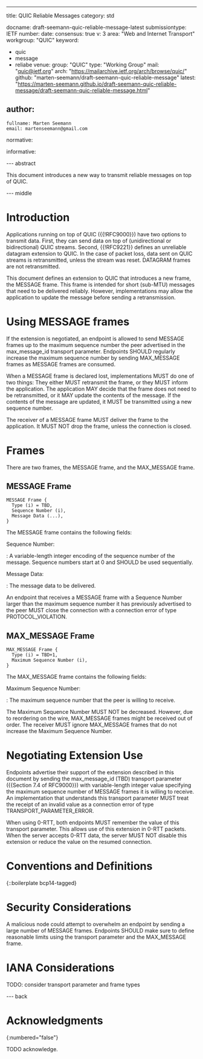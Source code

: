 ---
title: QUIC Reliable Messages
category: std

docname: draft-seemann-quic-reliable-message-latest
submissiontype: IETF
number:
date:
consensus: true
v: 3
area: "Web and Internet Transport"
workgroup: "QUIC"
keyword:
 - quic
 - message
 - reliabe
venue:
  group: "QUIC"
  type: "Working Group"
  mail: "quic@ietf.org"
  arch: "https://mailarchive.ietf.org/arch/browse/quic/"
  github: "marten-seemann/draft-seemann-quic-reliable-message"
  latest: "https://marten-seemann.github.io/draft-seemann-quic-reliable-message/draft-seemann-quic-reliable-message.html"

author:
 -
    fullname: Marten Seemann
    email: martenseemann@gmail.com

normative:

informative:


--- abstract

This document introduces a new way to transmit reliable messages on top of QUIC.

--- middle

# Introduction

Applications running on top of QUIC ({{!RFC9000}}) have two options to transmit
data. First, they can send data on top of (unidirectional or bidirectional) QUIC
streams. Second, {{!RFC9221}} defines an unreliable datagram extension to QUIC.
In the case of packet loss, data sent on QUIC streams is retransmitted, unless
the stream was reset. DATAGRAM frames are not retransmitted.

This document defines an extension to QUIC that introduces a new frame, the
MESSAGE frame. This frame is intended for short (sub-MTU) messages that need to
be delivered reliably. However, implementations may allow the application to
update the message before sending a retransmission.

# Using MESSAGE frames

If the extension is negotiated, an endpoint is allowed to send MESSAGE frames up
to the maximum sequence number the peer advertised in the max_message_id
transport parameter. Endpoints SHOULD regularly increase the maximum sequence
number by sending MAX_MESSAGE frames as MESSAGE frames are consumed.

When a MESSAGE frame is declared lost, implementations MUST do one of two things:
They either MUST retransmit the frame, or they MUST inform the application. The
application MAY decide that the frame does not need to be retransmitted, or it
MAY update the contents of the message. If the contents of the message are
updated, it MUST be transmitted using a new sequence number.

The receiver of a MESSAGE frame MUST deliver the frame to the application. It
MUST NOT drop the frame, unless the connection is closed.

# Frames

There are two frames, the MESSAGE frame, and the MAX_MESSAGE frame.

## MESSAGE Frame

~~~
MESSAGE Frame {
  Type (i) = TBD,
  Sequence Number (i),
  Message Data (...),
}
~~~

The MESSAGE frame contains the following fields:

Sequence Number:

: A variable-length integer encoding of the sequence number of the message.
Sequence numbers start at 0 and SHOULD be used sequentially.

Message Data:

: The message data to be delivered.

An endpoint that receives a MESSAGE frame with a Sequence Number larger than the
maximum sequence number it has previously advertised to the peer MUST close the
connection with a connection error of type PROTOCOL_VIOLATION.


## MAX_MESSAGE Frame

~~~
MAX_MESSAGE Frame {
  Type (i) = TBD+1,
  Maximum Sequence Number (i),
}
~~~

The MAX_MESSAGE frame contains the following fields:

Maximum Sequence Number:

: The maximum sequence number that the peer is willing to receive.

The Maximum Sequence Number MUST NOT be decreased. However, due to reordering on
the wire, MAX_MESSAGE frames might be received out of order. The receiver MUST
ignore MAX_MESSAGE frames that do not increase the Maximum Sequence Number.

# Negotiating Extension Use

Endpoints advertise their support of the extension described in this document by
sending the max_message_id (TBD) transport parameter ({{Section 7.4 of
RFC9000}}) with variable-length integer value specifying the maximum sequence
number of MESSAGE frames it is willing to receive. An implementation that
understands this transport parameter MUST treat the receipt of an invalid value
as a connection error of type TRANSPORT_PARAMETER_ERROR.

When using 0-RTT, both endpoints MUST remember the value of this transport
parameter. This allows use of this extension in 0-RTT packets. When the server
accepts 0-RTT data, the server MUST NOT disable this extension or reduce the
value on the resumed connection.


# Conventions and Definitions

{::boilerplate bcp14-tagged}


# Security Considerations

A malicious node could attempt to overwhelm an endpoint by sending a large
number of MESSAGE frames. Endpoints SHOULD make sure to define reasonable limits
using the transport parameter and the MAX_MESSAGE frame.

# IANA Considerations

TODO: consider transport parameter and frame types

--- back

# Acknowledgments
{:numbered="false"}

TODO acknowledge.
